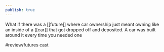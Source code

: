 ```yaml
---
publish: true
---
```

What if there was a [[future]] where car ownership just meant owning like an inside of a [[car]] that got dropped off and deposited. A car was built around it every time you needed one

#review/futures cast